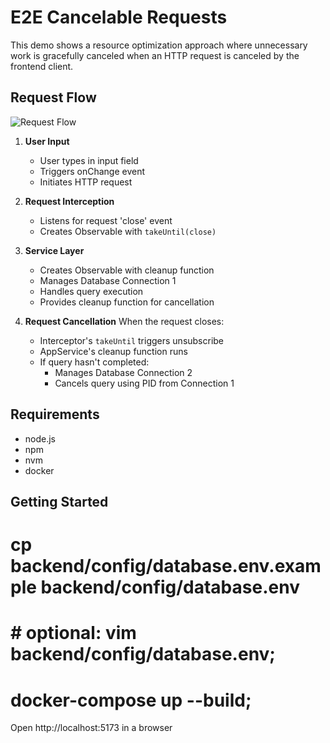 # E2E Cancelable Requests

This demo shows a resource optimization approach where unnecessary work is gracefully canceled when an HTTP request is canceled by the frontend client.

## Request Flow

![Request Flow](https://i.ibb.co/mrkR30RM/excalidraw-claymate.gif)

1. **User Input**

   - User types in input field
   - Triggers onChange event
   - Initiates HTTP request

2. **Request Interception**

   - Listens for request 'close' event
   - Creates Observable with `takeUntil(close)`

3. **Service Layer**

   - Creates Observable with cleanup function
   - Manages Database Connection 1
   - Handles query execution
   - Provides cleanup function for cancellation

4. **Request Cancellation**
   When the request closes:
   - Interceptor's `takeUntil` triggers unsubscribe
   - AppService's cleanup function runs
   - If query hasn't completed:
     - Manages Database Connection 2
     - Cancels query using PID from Connection 1

## Requirements

- node.js
- npm
- nvm
- docker

## Getting Started

# cp backend/config/database.env.example backend/config/database.env
# # optional: vim backend/config/database.env;
# docker-compose up --build;

Open http://localhost:5173 in a browser